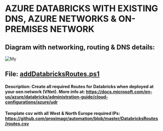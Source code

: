# AZURE DATABRICKS WITH EXISTING DNS, AZURE NETWORKS & ON-PREMISES NETWORK

## Diagram with networking, routing & DNS details:

![My ](https://www.cloudcorner.gr/wp-content/uploads/2022/09/Databrics.png)

## File: **[addDatabricksRoutes.ps1](https://github.com/proximagr/automation/blob/master/DatabricksRoutes/addDatabricksRoutes.ps1)** ##

#### Description: Create all required Routes for Databricks when deployed at your oen network (VNet). More info at: https://docs.microsoft.com/en-us/azure/databricks/administration-guide/cloud-configurations/azure/udr

#### Template csv with all West & North Europe required IPs: https://github.com/proximagr/automation/blob/master/DatabricksRoutes/routes.csv